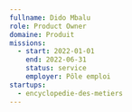```yaml
---
fullname: Dido Mbalu
role: Product Owner
domaine: Produit
missions:
  - start: 2022-01-01
    end: 2022-06-31
    status: service
    employer: Pôle emploi
startups:
  - encyclopedie-des-metiers
---
```

